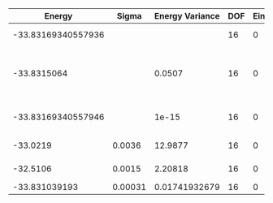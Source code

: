 | Energy             | Sigma   | Energy Variance | DOF | Einf | Method                                                  | Reference |
|--------------------|---------|-----------------|-----|------|---------------------------------------------------------|-----------|
| -33.83169340557936 |         |                 | 16  | 0    | Exact diagonalization                                   | [code](https://github.com/varbench/methods/blob/main/scripts/J1J2/square_16_P_0.5/ed_netket.sh) |
| -33.8315064        |         | 0.0507          | 16  | 0    | VQE + symm. circuit (64 pars., exact grad, statevector) | [code](https://github.com/varbench/methods/blob/main/scripts/J1J2/square_16_P_0.5/vqe.sh) |
| -33.83169340557946 |         | 1e-15           | 16  | 0    | DMRG (bond dimension = 256)                             | [code](https://github.com/varbench/methods/blob/main/scripts/J1J2/square_16_P_0.5/dmrg.sh) |
| -33.0219           | 0.0036  | 12.9877         | 16  | 0    | RBM (alpha = 1)                                         | [code](https://github.com/varbench/methods/blob/main/scripts/J1J2/square_16_P_0.5/vmc_rbm.sh) |
| -32.5106           | 0.0015  | 2.20818         | 16  | 0    | Jastrow baseline                                        | [code](https://github.com/varbench/methods/blob/main/scripts/J1J2/square_16_P_0.5/vmc_jastrow.sh) |
| -33.831039193      | 0.00031 | 0.01741932679   | 16  | 0    | ClebschTree                                             | [paper](https://journals.aps.org/prb/abstract/10.1103/PhysRevB.104.045123) |
